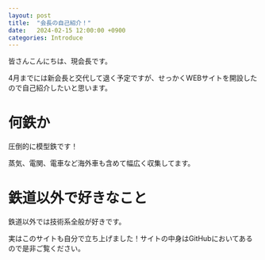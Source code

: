 ```yaml
---
layout: post
title:  "会長の自己紹介！"
date:   2024-02-15 12:00:00 +0900
categories: Introduce
---
```


皆さんこんにちは、現会長です。

4月までには新会長と交代して退く予定ですが、せっかくWEBサイトを開設したので自己紹介したいと思います。

# 何鉄か

圧倒的に模型鉄です！

蒸気、電関、電車など海外車も含めて幅広く収集してます。

# 鉄道以外で好きなこと

鉄道以外では技術系全般が好きです。

実はこのサイトも自分で立ち上げました！サイトの中身はGitHubにおいてあるので是非ご覧ください。


